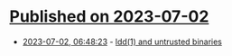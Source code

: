 # [Published on 2023-07-02](index.md)

* [2023-07-02, 06:48:23](https://lobste.rs/s/qzli82/ldd_1_untrusted_binaries) - [ldd(1) and untrusted binaries](https://jmmv.dev/2023/07/ldd-untrusted-binaries.html)
